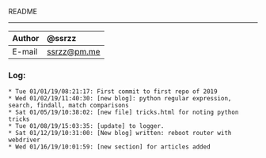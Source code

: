
README
***** 
|Author|@ssrzz|
|:---  |:---
|E-mail|ssrzz@pm.me

### Log: 
```
* Tue 01/01/19/08:21:17: First commit to first repo of 2019
* Wed 01/02/19/11:40:30: [new blog]: python regular expression, search, findall, match comparisons
* Sat 01/05/19/10:38:02: [new file] tricks.html for noting python tricks
* Tue 01/08/19/15:03:35: [update] to logger.
* Sat 01/12/19/10:31:00: [New blog] written: reboot router with webdriver
* Wed 01/16/19/10:01:59: [new section] for articles added
```
